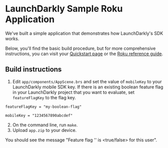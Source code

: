 # LaunchDarkly Sample Roku Application
We've built a simple application that demonstrates how LaunchDarkly's SDK works. 

Below, you'll find the basic build procedure, but for more comprehensive instructions, you can visit your [Quickstart page](https://app.launchdarkly.com/quickstart#/) or the [Roku reference guide](https://docs.launchdarkly.com/sdk/client-side/roku).

## Build instructions
1. Edit `app/components/AppScene.brs` and set the value of `mobileKey` to your LaunchDarkly mobile SDK key. If there is an existing boolean feature flag in your LaunchDarkly project that you want to evaluate, set `featureFlagKey` to the flag key.

```brightscript
featureFlagKey = "my-boolean-flag"

mobileKey = "1234567890abcdef"
```

2. On the command line, run `make`.
3. Upload `app.zip` to your device.

You should see the message "Feature flag '<flag key>' is <true/false> for this user".